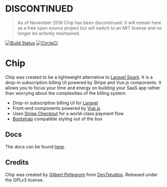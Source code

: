 # DISCONTINUED

> As of November 2018 Chip has been discontinued. It will remain here as a free open source project but will switch to an MIT license and no longer be actively maintained.

[![Build Status](https://travis-ci.org/Dev7studios/chip.svg?branch=master)](https://travis-ci.org/Dev7studios/chip) [![CircleCI](https://circleci.com/gh/Dev7studios/chip.svg?style=svg)](https://circleci.com/gh/Dev7studios/chip)

# Chip

Chip was created to be a lightweight alternative to [Laravel Spark](https://spark.laravel.com/). It is a drop-in subscription billing UI powered by Stripe and Vue.js components. It allows you to focus your time and energy on building your SaaS app rather than worrying about the complexities of the billing system.

* Drop-in subscription billing UI for [Laravel](https://laravel.com/)
* Front-end components powered by [Vue.js](https://vuejs.org/)
* Uses [Stripe Checkout](https://stripe.com/checkout) for a world-class payment flow
* [Bootstrap](http://getbootstrap.com/) compatible styling out of the box

## Docs

The docs can be found [here](https://github.com/Dev7studios/chip/tree/master/docs).

## Credits

Chip was created by [Gilbert Pellegrom](https://gilbitron.me) from
[Dev7studios](https://dev7studios.co). Released under the GPLv3 license.

